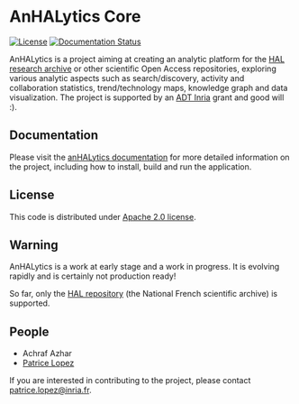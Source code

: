 # AnHALytics Core

[![License](http://img.shields.io/:license-apache-blue.svg)](http://www.apache.org/licenses/LICENSE-2.0.html)
[![Documentation Status](https://readthedocs.org/projects/anhalytics/badge/?version=latest)](https://readthedocs.org/projects/anhalytics/?badge=latest)

AnHALytics is a project aiming at creating an analytic platform for the [HAL research archive](https://hal.archives-ouvertes.fr) or other scientific Open Access repositories, exploring various analytic aspects such as search/discovery, activity and collaboration statistics, trend/technology maps, knowledge graph and data visualization. The project is supported by an [ADT Inria](http://www.inria.fr/en/research/research-teams/technological-development-at-inria) grant and good will :). 

## Documentation

Please visit the [anHALytics documentation](http://anHALytics.readthedocs.io) for more detailed information on the project, including how to install, build and run the application.

## License

This code is distributed under [Apache 2.0 license](http://www.apache.org/licenses/LICENSE-2.0). 

## Warning

AnHALytics is a work at early stage and a work in progress. It is evolving rapidly and is certainly not production ready! 

So far, only the [HAL repository](https://hal.archives-ouvertes.fr/?lang=en) (the National French scientific archive) is supported.

## People

- Achraf Azhar
- [Patrice Lopez](https://github.com/kermitt2) 

If you are interested in contributing to the project, please contact <patrice.lopez@inria.fr>. 

